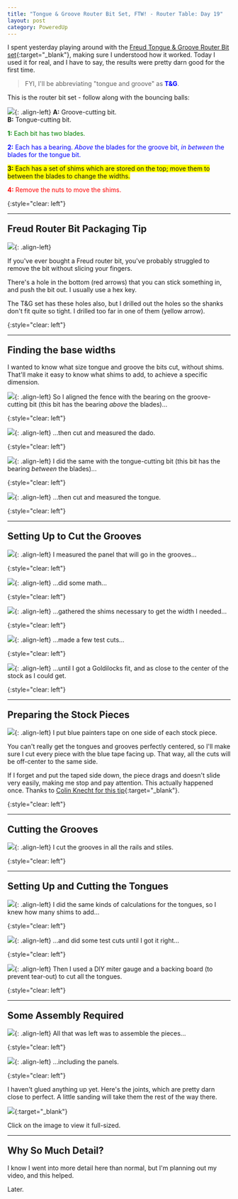 ```yaml
---
title: "Tongue & Groove Router Bit Set, FTW! - Router Table: Day 19"
layout: post
category: PoweredUp
---
```

I spent yesterday playing around with the [Freud Tongue & Groove Router Bit set](https://amzn.to/2NKgpai){:target="_blank"}, making sure I understood how it worked. Today I used it for real, and I have to say, the results were pretty darn good for the first time.

<style>
  h2 {
    margin-top: 1em !important;
  }
</style>

> FYI, I'll be abbreviating "tongue and groove" as **<span style="color:blue">T&G</span>**.

This is the router bit set - follow along with the bouncing balls:

![](/assets/images-posts/powered-up-2/powered-up-2-19-1-01.jpg){: .align-left}
**A:** Groove-cutting bit.<br/>
**B:** Tongue-cutting bit.

<span style="color:green">**1:** Each bit has two blades.</span>

<span style="color:blue">**2:** Each has a bearing. *Above* the blades for the groove bit, *in between* the blades for the tongue bit.</span>

<span style="background-color:yellow">**3:** Each has a set of shims which are stored on the top; move them to between the blades to change the widths.</span>

<span style="color:red">**4:** Remove the nuts to move the shims.</span>

{:style="clear: left"}


---

## Freud Router Bit Packaging Tip

![](/assets/images-posts/powered-up-2/powered-up-2-19-1-02.jpg){: .align-left}

If you've ever bought a Freud router bit, you've probably struggled to remove the bit without slicing your fingers.

There's a hole in the bottom (red arrows) that you can stick something in, and push the bit out. I usually use a hex key.

The T&G set has these holes also, but I drilled out the holes so the shanks don't fit quite so tight. I drilled too far in one of them (yellow arrow).

{:style="clear: left"}

---

## Finding the base widths

I wanted to know what size tongue and groove the bits cut, without shims. That'll make it easy to know what shims to add, to achieve a specific dimension.

![](/assets/images-posts/powered-up-2/powered-up-2-19-1-03.jpg){: .align-left}
So I aligned the fence with the bearing on the groove-cutting bit (this bit has the bearing *above* the blades)...

{:style="clear: left"}

![](/assets/images-posts/powered-up-2/powered-up-2-19-1-04.jpg){: .align-left}
...then cut and measured the dado.

{:style="clear: left"}

![](/assets/images-posts/powered-up-2/powered-up-2-19-1-05.jpg){: .align-left}
I did the same with the tongue-cutting bit (this bit has the bearing *between* the blades)...

{:style="clear: left"}

![](/assets/images-posts/powered-up-2/powered-up-2-19-1-06.jpg){: .align-left}
...then cut and measured the tongue.

{:style="clear: left"}

---

## Setting Up to Cut the Grooves

![](/assets/images-posts/powered-up-2/powered-up-2-19-1-07.jpg){: .align-left}
I measured the panel that will go in the grooves...

{:style="clear: left"}

![](/assets/images-posts/powered-up-2/powered-up-2-19-1-08.jpg){: .align-left}
...did some math...

{:style="clear: left"}

![](/assets/images-posts/powered-up-2/powered-up-2-19-1-09.jpg){: .align-left}
...gathered the shims necessary to get the width I needed...

{:style="clear: left"}

![](/assets/images-posts/powered-up-2/powered-up-2-19-1-10.jpg){: .align-left}
...made a few test cuts...

{:style="clear: left"}

![](/assets/images-posts/powered-up-2/powered-up-2-19-1-11.jpg){: .align-left}
...until I got a Goldilocks fit, and as close to the center of the stock as I could get.

{:style="clear: left"}

---

## Preparing the Stock Pieces

![](/assets/images-posts/powered-up-2/powered-up-2-19-1-12.jpg){: .align-left}
I put blue painters tape on one side of each stock piece.

You can't really get the tongues and grooves perfectly centered, so I'll make sure I cut every piece with the blue tape facing up. That way, all the cuts will be off-center to the same side.

If I forget and put the taped side down, the piece drags and doesn't slide very easily, making me stop and pay attention. This actually happened once. Thanks to [Colin Knecht for this tip](https://youtu.be/i2lYHvjHG_E){:target="_blank"}.

{:style="clear: left"}

---

## Cutting the Grooves

![](/assets/images-posts/powered-up-2/powered-up-2-19-1-13.jpg){: .align-left}
I cut the grooves in all the rails and stiles.

{:style="clear: left"}

---

## Setting Up and Cutting the Tongues

![](/assets/images-posts/powered-up-2/powered-up-2-19-1-14.jpg){: .align-left}
I did the same kinds of calculations for the tongues, so I knew how many shims to add...

{:style="clear: left"}

![](/assets/images-posts/powered-up-2/powered-up-2-19-1-15.jpg){: .align-left}
...and did some test cuts until I got it right...

{:style="clear: left"}

![](/assets/images-posts/powered-up-2/powered-up-2-19-1-16.jpg){: .align-left}
Then I used a DIY miter gauge and a backing board (to prevent tear-out) to cut all the tongues.

{:style="clear: left"}

---

## Some Assembly Required

![](/assets/images-posts/powered-up-2/powered-up-2-19-1-17.jpg){: .align-left}
All that was left was to assemble the pieces...

{:style="clear: left"}

![](/assets/images-posts/powered-up-2/powered-up-2-19-1-18.jpg){: .align-left}
...including the panels.

{:style="clear: left"}

I haven't glued anything up yet. Here's the joints, which are pretty darn close to perfect. A little sanding will take them the rest of the way there.

[![](/assets/images-posts/powered-up-2/powered-up-2-19-1-19.jpg)](/assets/images-posts/powered-up-2/powered-up-2-19-1-19.jpg){:target="_blank"}

Click on the image to view it full-sized.

---

## Why So Much Detail?

I know I went into more detail here than normal, but I'm planning out my video, and this helped.

Later.